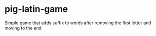 # pig-latin-game
Simple game that adds suffix to words after removing the first letter and moving to the end

